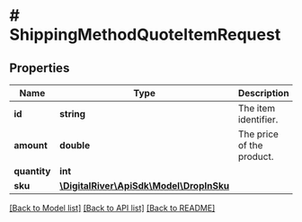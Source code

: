 # # ShippingMethodQuoteItemRequest

## Properties

Name | Type | Description | Notes
------------ | ------------- | ------------- | -------------
**id** | **string** | The item identifier. | 
**amount** | **double** | The price of the product. | 
**quantity** | **int** |  | 
**sku** | [**\DigitalRiver\ApiSdk\Model\DropInSku**](DropInSku.md) |  | [optional] 

[[Back to Model list]](../../README.md#documentation-for-models) [[Back to API list]](../../README.md#documentation-for-api-endpoints) [[Back to README]](../../README.md)


